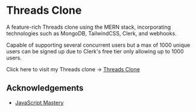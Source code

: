 # Threads Clone

A feature-rich Threads clone using the MERN stack, incorporating technologies such as MongoDB, TailwindCSS, Clerk, and webhooks. 

Capable of supporting several concurrent users but a max of 1000 unique users can be signed up due to Clerk's free tier only allowing up to 1000 users.

Click here to visit my Threads clone -> [Threads Clone](https://threads-clone-hazel.vercel.app/)

## Acknowledgements

 - [JavaScript Mastery](https://www.youtube.com/watch?v=O5cmLDVTgAs)
